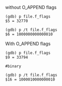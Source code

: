 without O_APPEND flags

```
(gdb) p file.f_flags 
$5 = 32770

(gdb) p /t file.f_flags
$6 = 1000000000000010

```


With O_APPEND flags

```
(gdb) p file.f_flags 
$9 = 33794

#binary

(gdb) p /t file.f_flags 
$16 = 1000010000000010
```

